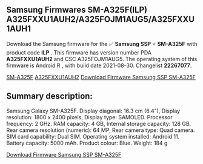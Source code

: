 <h2>Samsung Firmwares SM-A325F(ILP) A325FXXU1AUH2/A325FOJM1AUG5/A325FXXU1AUH1</h2>
Download the Samsung firmware for the ✅ <strong>Samsung SSP </strong> ⭐ <strong>SM-A325F</strong> with product code <strong>ILP</strong> . This firmware has version number PDA <strong>A325FXXU1AUH2</strong> and CSC A325FOJM1AUG5. The operating system of this firmware is Android R , with build date 2021-08-30. Changelist <strong>22267077</strong>.


[SM-A325F](https://samfirm.shop/samsung/model/SM-A325F)
[A325FXXU1AUH2](https://samfirm.shop/samsung/pda/A325FXXU1AUH2)
[Download Firmware Samsung SSP SM-A325F](https://samfirm.shop/samsung/firmware/452107)
<h2>Summary description:</h2>
<p>Samsung Galaxy SM-A325F. Display diagonal: 16.3 cm (6.4"), Display resolution: 1800 x 2400 pixels, Display type: SAMOLED. Processor frequency: 2 GHz. RAM capacity: 4 GB, Internal storage capacity: 128 GB. Rear camera resolution (numeric): 64 MP, Rear camera type: Quad camera. SIM card capability: Dual SIM. Operating system installed: Android 11. Battery capacity: 5000 mAh. Product colour: Blue. Weight: 184 g</p>


[Download Firmware Samsung SSP SM-A325F](https://samfirm.shop/samsung/firmware/452107)
